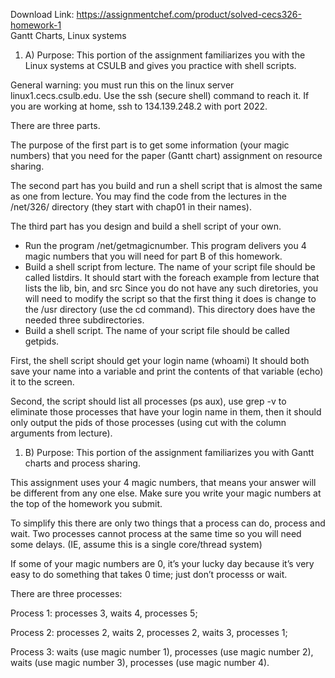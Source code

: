 Download Link: https://assignmentchef.com/product/solved-cecs326-homework-1
<br>
Gantt Charts, Linux systems

<ol>

 <li>A) Purpose: This portion of the assignment familiarizes you with the Linux systems at CSULB and gives you practice with shell scripts.</li>

</ol>

General warning: you must run this on the linux server linux1.cecs.csulb.edu. Use the ssh (secure shell) command to reach it. If you are working at home, ssh to 134.139.248.2 with port 2022.

There are three parts.

The purpose of the first part is to get some information (your magic numbers) that you need for the paper (Gantt chart) assignment on resource sharing.

The second part has you build and run a shell script that is almost the same as one from lecture. You may find the code from the lectures in the /net/326/ directory (they start with chap01 in their names).

The third part has you design and build a shell script of your own.

<ul>

 <li>Run the program /net/getmagicnumber. This program delivers you 4 magic numbers that you will need for part B of this homework.</li>

 <li>Build a shell script from lecture. The name of your script file should be called listdirs. It should start with the foreach example from lecture that lists the lib, bin, and src Since you do not have any such diretories, you will need to modify the script so that the first thing it does is change to the /usr directory (use the cd command). This directory does have the needed three subdirectories.</li>

 <li>Build a shell script. The name of your script file should be called getpids.</li>

</ul>

First, the shell script should get your login name (whoami) It should both save your name into a variable and print the contents of that variable (echo) it to the screen.

Second, the script should list all processes (ps aux), use grep -v to eliminate those processes that have your login name in them, then it should only output the pids of those processes (using cut with the column arguments from lecture).

<ol>

 <li>B) Purpose: This portion of the assignment familiarizes you with Gantt charts and process sharing.</li>

</ol>

This assignment uses your 4 magic numbers, that means your answer will be different from any one else. Make sure you write your magic numbers at the top of the homework you submit.

To simplify this there are only two things that a process can do, process and wait. Two processes cannot process at the same time so you will need some delays. (IE, assume this is a single core/thread system)

If some of your magic numbers are 0, it’s your lucky day because it’s very easy to do something that takes 0 time; just don’t processs or wait.

There are three processes:

Process 1: processes 3, waits 4, processes 5;

Process 2: processes 2, waits 2, processes 2, waits 3, processes 1;

Process 3: waits (use magic number 1), processes (use magic number 2), waits (use magic number 3), processes (use magic number 4).


